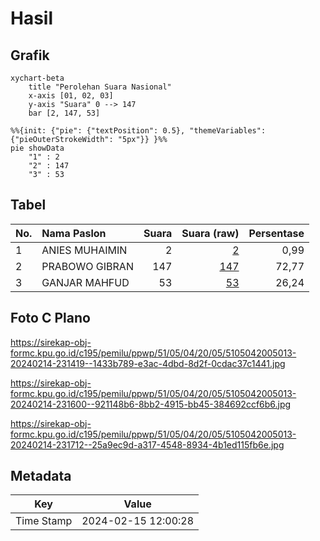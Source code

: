 # Hasil

## Grafik

```mermaid
xychart-beta
    title "Perolehan Suara Nasional"
    x-axis [01, 02, 03]
    y-axis "Suara" 0 --> 147
    bar [2, 147, 53]
```

```mermaid
%%{init: {"pie": {"textPosition": 0.5}, "themeVariables": {"pieOuterStrokeWidth": "5px"}} }%%
pie showData
    "1" : 2
    "2" : 147
    "3" : 53
```

## Tabel

| No. | Nama Paslon    | Suara | Suara (raw) | Persentase |
|:--- |:-------------- | -----:| -----------:| ----------:|
| 1   | ANIES MUHAIMIN | 2     | [2][p-1]    | 0,99       |
| 2   | PRABOWO GIBRAN | 147   | [147][p-2]  | 72,77      |
| 3   | GANJAR MAHFUD  | 53    | [53][p-3]   | 26,24      |


[p-1]: https://github.com/gigit-pemilu/pemilu-2024/blob/main/pilpres/hitung-suara/sub/51-bali/sub/05-klungkung/sub/04-dawan/sub/2005-gunaksa/sub/013-tps/sub/paslon-1.txt
[p-2]: https://github.com/gigit-pemilu/pemilu-2024/blob/main/pilpres/hitung-suara/sub/51-bali/sub/05-klungkung/sub/04-dawan/sub/2005-gunaksa/sub/013-tps/sub/paslon-2.txt
[p-3]: https://github.com/gigit-pemilu/pemilu-2024/blob/main/pilpres/hitung-suara/sub/51-bali/sub/05-klungkung/sub/04-dawan/sub/2005-gunaksa/sub/013-tps/sub/paslon-3.txt

## Foto C Plano

https://sirekap-obj-formc.kpu.go.id/c195/pemilu/ppwp/51/05/04/20/05/5105042005013-20240214-231419--1433b789-e3ac-4dbd-8d2f-0cdac37c1441.jpg

https://sirekap-obj-formc.kpu.go.id/c195/pemilu/ppwp/51/05/04/20/05/5105042005013-20240214-231600--921148b6-8bb2-4915-bb45-384692ccf6b6.jpg

https://sirekap-obj-formc.kpu.go.id/c195/pemilu/ppwp/51/05/04/20/05/5105042005013-20240214-231712--25a9ec9d-a317-4548-8934-4b1ed115fb6e.jpg


## Metadata

| Key        | Value               |
| ---------- | ------------------- |
| Time Stamp | 2024-02-15 12:00:28 |



